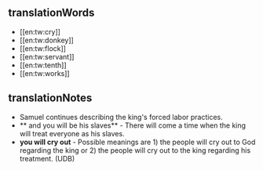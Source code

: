 ## translationWords

* [[en:tw:cry]]
* [[en:tw:donkey]]
* [[en:tw:flock]]
* [[en:tw:servant]]
* [[en:tw:tenth]]
* [[en:tw:works]]

## translationNotes

* Samuel continues describing the king's forced labor practices.
* ** and you will be his slaves** - There will come a time when the king will treat everyone as his slaves.
* **you will cry out** - Possible meanings are 1) the people will cry out to God regarding the king or 2) the people will cry out to the king regarding his treatment. (UDB)
